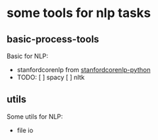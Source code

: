 # some tools for nlp tasks

## basic-process-tools
Basic for NLP:
- stanfordcorenlp from [stanfordcorenlp-python](https://github.com/Lynten/stanford-corenlp)
- TODO:
[ ] spacy
[ ] nltk

## utils
Some utils for NLP:
- file io
